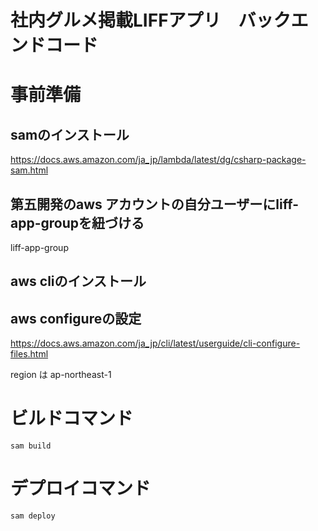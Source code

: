 # 社内グルメ掲載LIFFアプリ　バックエンドコード

# 事前準備 
## samのインストール
https://docs.aws.amazon.com/ja_jp/lambda/latest/dg/csharp-package-sam.html

## 第五開発のaws アカウントの自分ユーザーにliff-app-groupを紐づける
liff-app-group

## aws cliのインストール

## aws configureの設定
https://docs.aws.amazon.com/ja_jp/cli/latest/userguide/cli-configure-files.html

region は ap-northeast-1

# ビルドコマンド
```
sam build
```

# デプロイコマンド
```
sam deploy
```